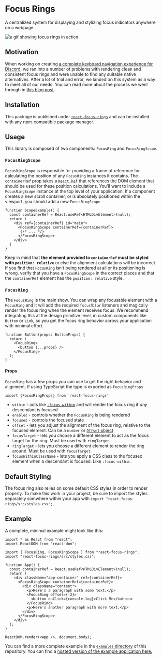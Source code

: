# Focus Rings

A centralized system for displaying and stylizing focus indicators anywhere on a webpage.

![a gif showing focus rings in action](https://support.discord.com/hc/article_attachments/360101312273/keyboard_nav_example_gif.gif)


## Motivation

When working on creating [a complete keyboard navigation experience for Discord](https://support.discord.com/hc/en-us/articles/1500000056121), we ran into a number
of problems with rendering clean and consistent focus rings and were unable to find any suitable
native alternatives. After a lot of trial and error, we landed on this system as a way to meet all
of our needs. You can read more about the process we went through in [this blog post](https://discord.com/blog/how-discord-implemented-app-wide-keyboard-navigation).

## Installation

This package is published under [`react-focus-rings`](https://www.npmjs.com/package/react-focus-rings) and can be installed with any npm-compatible package
manager.

## Usage

This library is composed of two components: `FocusRing` and `FocusRingScope`.

### `FocusRingScope`


`FocusRingScope` is responsible for providing a frame of reference for calculating the position of any `FocusRing` instances it
contains. The `containerRef` prop takes a [`React.Ref`](https://reactjs.org/docs/refs-and-the-dom.html) that references the DOM
element that should be used for these position calculations. You'll want to include a `FocusRingScope` instance at the top level
of your application. If a component creates a new scroll container, or is absolutely positioned within the viewport, you should
add a new `FocusRingScope`. 


```tsx
function ScopeExample() {
  const containerRef = React.useRef<HTMLDivElement>(null);
  return (
    <div ref={containerRef} id="main">
      <FocusRingScope containerRef={containerRef}>
       {/* ... */}
      </FocusRingScope>
    </div>
  )
}
```

Keep in mind that **the element provided to `containerRef` must be styled with `position: relative`** or else the alignment calculations
will be incorrect. If you find that `FocusRing` isn't being rendered at all or its positioning is wrong, verify that you have a
`FocusRingScope` in the correct places and that the `containerRef` element has the `position: relative` style.

### `FocusRing`

The `FocusRing` is the main show. You can wrap any focusable element with a `FocusRing` and it will add the required `focus`/`blur`
listeners and magically render the focus ring when the element receives focus. We recommend integrating this at the design primitive
level, in custom components like `Button` or `Link`, so you get the focus ring behavior across your application with minimal effort.

```tsx
function Button(props: ButtonProps) {
  return (
    <FocusRing>
      <button {...props} />
    </FocusRing>
  );
}
```

#### Props
`FocusRing` has a few props you can use to get the right behavior and alignment. If using TypeScript the type is exported as `FocusRingProps`

```tsx
import {FocusRingProps} from 'react-focus-rings'
```

* `within` - acts like [`:focus-within`](https://developer.mozilla.org/en-US/docs/Web/CSS/:focus-within) and will render the focus ring if _any_ descendant is focused
* `enabled` - controls whether the `FocusRing` is being rendered
* `focused` - controls the focused state
* `offset` - lets you adjust the alignment of the focus ring, relative to the focused element. Can be a `number` or [`Offset` object](https://github.com/discord/focus-rings/blob/4a629f22486e6c70e726182cfcdff1d60704f508/src/FocusRingTypes.tsx#L1-L6)
* `focusTarget` - lets you choose a different element to act as the focus target for the ring. Must be used with `ringTarget`.
* `ringTarget` - lets you choose a different element to render the ring around. Must be used with `focusTarget`.
* `focusWithinClassName` - lets you apply a CSS class to the focused element when a descendant is focused. Like `:focus-within`.


## Default Styling

The focus ring also relies on some default CSS styles in order to
render properly. To make this work in your project, be sure to import the styles separately somwhere
within your app with `import "react-focus-rings/src/styles.css";`.

## Example

A complete, minimal example might look like this:

```tsx
import * as React from "react";
import ReactDOM from "react-dom";

import { FocusRing, FocusRingScope } from "react-focus-rings";
import "react-focus-rings/src/styles.css";

function App() {
  const containerRef = React.useRef<HTMLDivElement>(null);
  return (
    <div className="app-container" ref={containerRef}>
      <FocusRingScope containerRef={containerRef}>
        <div className="content">
          <p>Here's a paragraph with some text.</p>
          <FocusRing offset={-2}>
            <button onClick={console.log}>Click Me</button>
          </FocusRing>
          <p>Here's another paragraph with more text.</p>
        </div>
      </FocusRingScope>
    </div>
  );
}

ReactDOM.render(<App />, document.body);
```

You can find a more complete example in the [`examples` directory](https://github.com/discord/focus-rings/tree/main/examples) of this repository. You can find a [hosted version of the example application here.](https://codesandbox.io/s/happy-fermat-8xd7i?file=/src/index.tsx)
